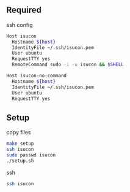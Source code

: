 ## Required

ssh config

```bash
Host isucon
  Hostname ${host}
  IdentityFile ~/.ssh/isucon.pem
  User ubuntu
  RequestTTY yes
  RemoteCommand sudo -i -u isucon && $SHELL

Host isucon-no-command
  Hostname ${host}
  IdentityFile ~/.ssh/isucon.pem
  User ubuntu
  RequestTTY yes
```

## Setup

copy files


```bash
make setup
ssh isucon
sudo passwd isucon
./setup.sh
```

ssh

```bash
ssh isucon
```
